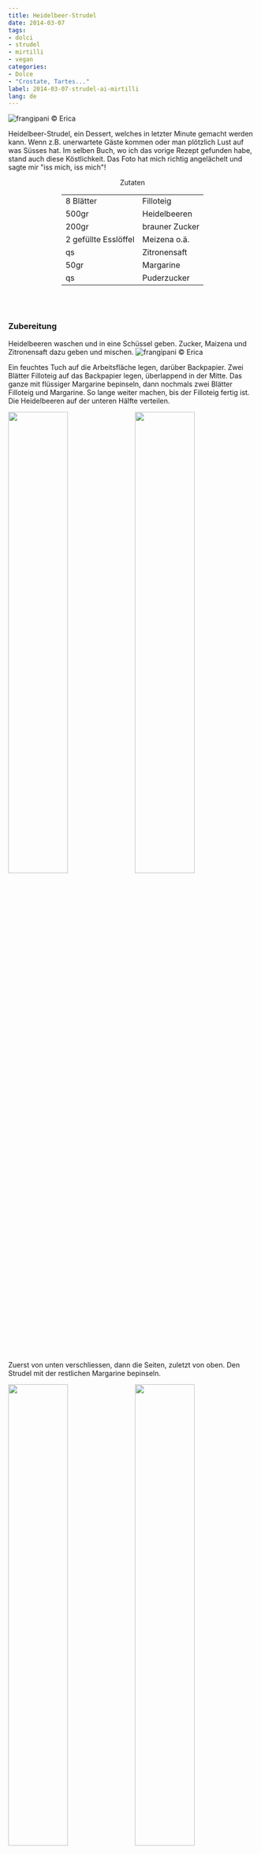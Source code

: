 ```yaml
---
title: Heidelbeer-Strudel
date: 2014-03-07
tags:
- dolci
- strudel
- mirtilli
- vegan
categories:
- Dolce
- "Crostate, Tartes..."
label: 2014-03-07-strudel-ai-mirtilli
lang: de
---
```

![](../2014-03-07-strudel-ai-mirtilli/header.jpg "frangipani © Erica")

Heidelbeer-Strudel, ein Dessert, welches in letzter Minute gemacht werden kann. Wenn z.B. unerwartete Gäste kommen oder man plötzlich Lust auf was Süsses hat. Im selben Buch, wo ich das vorige Rezept gefunden habe, stand auch diese Köstlichkeit. Das Foto hat mich richtig angelächelt und sagte mir "iss mich, iss mich"!


<div id="wrapper" style="text-align: center">
  <div id="yourdiv" style="display: inline-block;">
    <div class="ingredients">
      <div class="ingredients-title">Zutaten</div>
      <table>
        <tbody>
          <tr>
            <td>8 Blätter</td>
            <td>Filloteig</td>
          </tr>
          <tr>
            <td>500gr</td>
            <td>Heidelbeeren</td>
          </tr>
          <tr>
            <td>200gr</td>
            <td>brauner Zucker</td>
          </tr>
          <tr>
            <td>2 gefüllte Esslöffel</td>
            <td>Meizena o.ä.</td>
          </tr>
          <tr>
            <td>qs</td>
            <td>Zitronensaft</td>
          </tr>
          <tr>
            <td>50gr</td>
            <td>Margarine</td>
          </tr>
          <tr>
            <td>qs</td>
            <td>Puderzucker</td>      
          </tr>
        </tbody>
      </table>
      <br></br>
    </div>
  </div>
</div>


<h3>
  <font color="grey">
    <i class="fa fa-cogs"></i>
  </font> Zubereitung
</h3>

Heidelbeeren waschen und in eine Schüssel geben. Zucker, Maizena und Zitronensaft dazu geben und mischen. 
![](../2014-03-07-strudel-ai-mirtilli/mirtilli.jpg "frangipani © Erica")

Ein feuchtes Tuch auf die Arbeitsfläche legen, darüber Backpapier. Zwei Blätter Filloteig auf das Backpapier legen, überlappend in der Mitte. Das ganze mit flüssiger Margarine bepinseln, dann nochmals zwei Blätter Filloteig und Margarine. So lange weiter machen, bis der Filloteig fertig ist. Die Heidelbeeren auf der unteren Hälfte verteilen.
<p>
  <div style="width: 100%; margin-bottom: ">
    <img style="float: left; width: 49%; margin-right: 1%" src="../2014-03-07-strudel-ai-mirtilli/fillo.jpg" alt="" title="frangipani © Erica" />
    <img style="float: left; width: 49%; margin-left: 1%" src="../2014-03-07-strudel-ai-mirtilli/riempito.jpg" alt="" title="frangipani © Erica" />
    <div style="clear: both"></div>
  </div>
</p>

Zuerst von unten verschliessen, dann die Seiten, zuletzt von oben. Den Strudel mit der restlichen Margarine bepinseln.
<p>
  <div style="width: 100%; margin-bottom: ">
    <img style="float: left; width: 49%; margin-right: 1%" src="../2014-03-07-strudel-ai-mirtilli/chiudere.jpg" alt="" title="frangipani © Erica" />
    <img style="float: left; width: 49%; margin-left: 1%" src="../2014-03-07-strudel-ai-mirtilli/chiuso.jpg" alt="" title="frangipani © Erica" />
    <div style="clear: both"></div>
  </div>
</p>

Strudel auf ein Blech geben und für ca. 15min im vorgeheizten Ofen bei 190°C Umluft backen. Es könnte etwas Saft austreten.
![](../2014-03-07-strudel-ai-mirtilli/sfornato.jpg "frangipani © Erica")

Vor dem Servieren mit Puderzucker bestreuen und schön warm geniessen...
![](../2014-03-07-strudel-ai-mirtilli/risultato.jpg "frangipani © Erica")


<h3>
  <font color="#FFCC00">
    <i class="fa fa-lightbulb-o"></i>
  </font> P.S.
</h3>

Ich könnte mir vorstellen, dass dieser auch mit Kirschen oder Brombeeren sehr gut sein könnte... zusammen mit Vanilleeis!

<h4>Buon appetito
  <font color="red">
    <i class="fa fa-smile-o"></i>
  </font>
</h4>